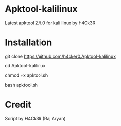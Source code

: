 # Apktool-kalilinux
Latest apktool 2.5.0 for kali linux by H4Ck3R

# Installation
git clone https://github.com/h4cker0/Apktool-kalilinux

cd Apktool-kalilinux

chmod +x apktool.sh

bash apktool.sh

# Credit
Script by H4Ck3R (Raj Aryan)
